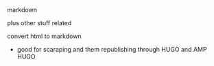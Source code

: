 markdown

plus other stuff related

convert html to markdown
- good for scaraping and them republishing through HUGO and AMP HUGO

